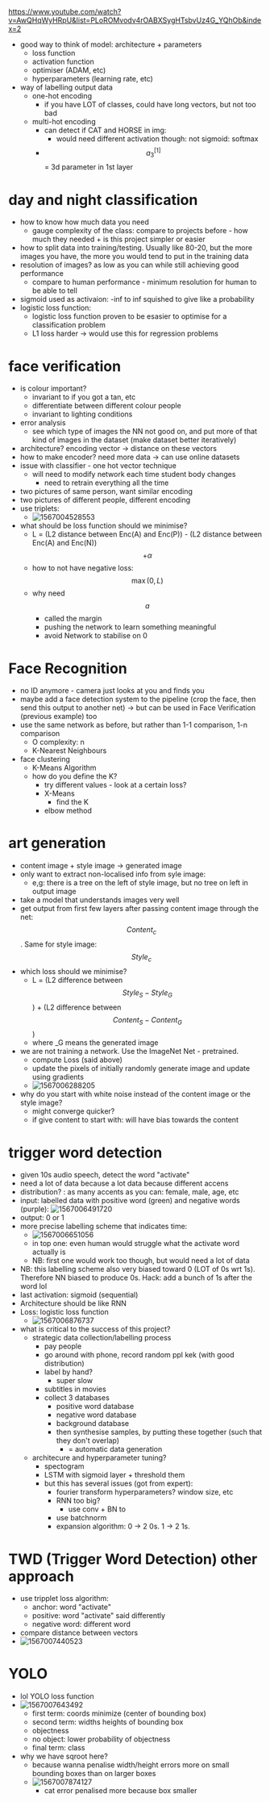 <https://www.youtube.com/watch?v=AwQHqWyHRpU&list=PLoROMvodv4rOABXSygHTsbvUz4G_YQhOb&index=2>

- good way to think of model: architecture + parameters
  - loss function
  - activation function
  - optimiser (ADAM, etc)
  - hyperparameters (learning rate, etc)
- way of labelling output data
  - one-hot encoding
    - if you have LOT of classes, could have long vectors, but not too bad
  - multi-hot encoding
    - can detect if CAT and HORSE in img:
      - would need different activation though: not sigmoid: softmax
    - $$a^{[1]}_3$$ = 3d parameter in 1st layer

# day and night classification

- how to know how much data you need
  - gauge complexity of the class: compare to projects before - how much they needed + is this project simpler or easier
- how to split data into training/testing. Usually like 80-20, but the more images you have, the more you would tend to put in the training data
- resolution of images? as low as you can while still achieving good performance
  - compare to human performance - minimum resolution for human to be able to tell
- sigmoid used as activaion: -inf to inf squished to give like a probability
- logistic loss function:
  - logistic loss function proven to be esasier to optimise for a classification problem
  - L1 loss harder -> would use this for regression problems

# face verification

- is colour important?
  - invariant to if you got a tan, etc
  - differentiate between different colour people
  - invariant to lighting conditions
- error analysis
  - see which type of images the NN not good on, and put more of that kind of images in the dataset (make dataset better iteratively)
- architecture? encoding vector -> distance on these vectors
- how to make encoder? need more data -> can use online datasets
- issue with classifier - one hot vector technique
  - will need to modify network each time student body changes
    - need to retrain everything all the time
- two pictures of same person, want similar encoding
- two pictures of different people, different encoding
- use triplets:
  - ![1567004528553](../res/1567004528553.png)
- what should be loss function should we minimise?
  -  L = (L2 distance between Enc(A) and Enc(P)) - (L2 distance between Enc(A) and Enc(N))  $$+\alpha$$
  - how to not have negative loss: $$\max(0, L)$$
  - why need $$a$$
    - called the margin
    - pushing the network to learn something meaningful
    - avoid Network to stabilise on 0

# Face Recognition

- no ID anymore - camera just looks at you and finds you
- maybe add a face detection system to the pipeline (crop the face, then send this output to another net) -> but can be used in Face Verification (previous example) too
- use the same network as before, but rather than 1-1 comparison, 1-n comparison
  - O complexity: n
  - K-Nearest Neighbours
- face clustering
  - K-Means Algorithm
  - how do you define the K?
    - try different values - look at a certain loss?
    - X-Means
      - find the K
    - elbow method

# art generation

- content image + style image -> generated image
- only want to extract non-localised info from syle image:
  - e,g: there is a tree on the left of style image, but no tree on left in output image
- take a model that understands images very well
- get output from first few layers after passing content image through the net: $$Content_c$$. Same for style image: $$Style_c$$
- which loss should we minimise?
  - L = (L2 difference between $$Style_S - Style_G$$) + (L2 difference between $$Content_S - Content_G$$)
  - where _G means the generated image
- we are not training a network. Use the ImageNet Net - pretrained.
  - compute Loss (said above)
  - update the pixels of initially randomly generate image and update using gradients
  - ![1567006288205](../res/1567006288205.png)
- why do you start with white noise instead of the content image or the style image?
  - might converge quicker?
  - if give content to start with: will have bias towards the content

# trigger word detection

- given 10s audio speech, detect the word "activate"
- need a lot of data because a lot data because different accens
- distribution? : as many accents as you can: female, male, age, etc
- input: labelled data with positive word (green) and negative words (purple): ![1567006491720](../res/1567006491720.png)
- output: 0 or 1
- more precise labelling scheme that indicates time:
  - ![1567006651056](../res/1567006651056.png)
  - in top one: even human would struggle what the activate word actually is
  - NB: first one would work too though, but would need a lot of data
- NB: this labelling scheme also very biased toward 0 (LOT of 0s wrt 1s). Therefore NN biased to produce 0s. Hack: add a bunch of 1s after the word lol
- last activation: sigmoid (sequential)
- Architecture should be like RNN
- Loss: logistic loss function
  - ![1567006876737](../res/1567006876737.png)
- what is critical to the success of this project?
  - strategic data collection/labelling process
    - pay people
    - go around with phone, record random ppl kek (with good distribution)
    - label by hand?
      - super slow
    - subtitles in movies
    - collect 3 databases
      - positive word database
      - negative word database
      - background database
      - then synthesise samples, by putting these together (such that they don't overlap)
        - = automatic data generation
  - architecure and hyperparameter tuning?
    - spectogram
    - LSTM with sigmoid layer + threshold them
    - but this has several issues (got from expert):
      - fourier transform hyperparameters? window size, etc
      - RNN too big?
        - use conv + BN to
      - use batchnorm
      - expansion algorithm: 0 -> 2 0s. 1 -> 2 1s.

# TWD (Trigger Word Detection) other approach

- use tripplet loss algorithm:
  - anchor: word "activate"
  - positive: word "activate" said differently
  - negative word: different word
- compare distance between vectors
- ![1567007440523](../res/1567007440523.png)

# YOLO

- lol YOLO loss function
- ![1567007643492](../res/1567007643492.png)
  - first term: coords minimize (center of bounding box)
  - second term: widths heights of bounding box
  - objectness
  - no object: lower probability of objectness
  - final term: class
- why we have sqroot here?
  - because wanna penalise width/height errors more on small bounding boxes than on larger boxes
  - ![1567007874127](../res/1567007874127.png)
    - cat error penalised more because box smaller